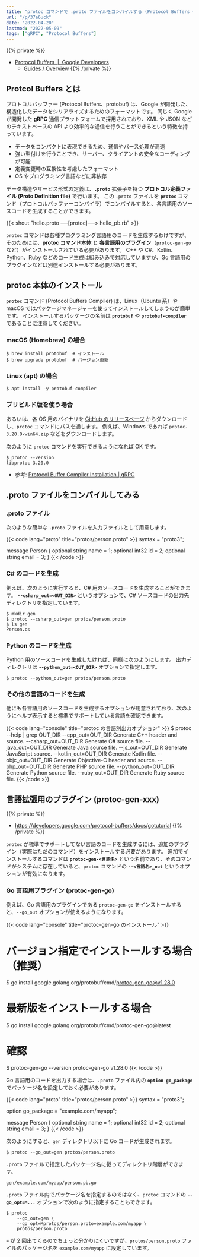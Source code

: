 ```yaml
---
title: "protoc コマンドで .proto ファイルをコンパイルする (Protocol Buffers Compiler)"
url: "/p/37e6uck"
date: "2022-04-20"
lastmod: "2022-05-09"
tags: ["gRPC", "Protocol Buffers"]
---
```


{{% private %}}
- [Protocol Buffers  |  Google Developers](https://developers.google.com/protocol-buffers)
  - [Guides / Overview](https://developers.google.com/protocol-buffers/docs/overview)
{{% /private %}}

Protcol Buffers とは
----

プロトコルバッファー (Protocol Buffers、protobuf) は、Google が開発した、構造化したデータをシリアライズするためのフォーマットです。
同じく Google が開発した __gRPC__ 通信プラットフォームで採用されており、XML や JSON などのテキストベースの API より効率的な通信を行うことができるという特徴を持っています。

- データをコンパクトに表現できるため、通信やパース処理が高速
- 強い型付けを行うことでき、サーバー、クライアントの安全なコーディングが可能
- 定義変更時の互換性を考慮したフォーマット
- OS やプログラミング言語などに非依存

データ構造やサービス形式の定義は、__`.proto`__ 拡張子を持つ __プロトコル定義ファイル (Proto Definition file)__ で行います。
この `.proto` ファイルを __`protoc`__ コマンド（プロトコルバッファーコンパイラ）でコンパイルすると、各言語用のソースコードを生成することができます。

{{< shout "hello.proto ──[protoc]──> hello_pb.rb" >}}

`protoc` コマンドは各種プログラミング言語用のコードを生成するわけですが、そのためには、__protoc コマンド本体__ と __各言語用のプラグイン__（`protoc-gen-go` など）がインストールされている必要があります。
C++ や C#、Kotlin、Python、Ruby などのコード生成は組み込みで対応していますが、Go 言語用のプラグインなどは別途インストールする必要があります。


protoc 本体のインストール
----

__`protoc`__ コマンド (Protocol Buffers Compiler) は、Linux（Ubuntu 系）や macOS ではパッケージマネージャーを使ってインストールしてしまうのが簡単です。
インストールするパッケージの名前は __`protobuf`__ や __`protobuf-compiler`__ であることに注意してください。

### macOS (Homebrew) の場合

```console
$ brew install protobuf  # インストール
$ brew upgrade protobuf  # バージョン更新
```

### Linux (apt) の場合

```console
$ apt install -y protobuf-compiler
```

### プリビルド版を使う場合

あるいは、各 OS 用のバイナリを [GitHub のリリースページ](https://github.com/protocolbuffers/protobuf/releases) からダウンロードし、`protoc` コマンドにパスを通します。
例えば、Windows であれば `protoc-3.20.0-win64.zip` などをダウンロードします。

次のように `protoc` コマンドを実行できるようになれば OK です。

```console
$ protoc --version
libprotoc 3.20.0
```

- 参考: [Protocol Buffer Compiler Installation | gRPC](https://grpc.io/docs/protoc-installation/)


.proto ファイルをコンパイルしてみる
----

### .proto ファイル

次のような簡単な `.proto` ファイルを入力ファイルとして用意します。

{{< code lang="proto" title="protos/person.proto" >}}
syntax = "proto3";

message Person {
  optional string name = 1;
  optional int32 id = 2;
  optional string email = 3;
}
{{< /code >}}

### C# のコードを生成

例えば、次のように実行すると、C# 用のソースコードを生成することができます。
__`--csharp_out=<OUT_DIR>`__ というオプションで、C# ソースコードの出力先ディレクトリを指定しています。

```console
$ mkdir gen
$ protoc --csharp_out=gen protos/person.proto
$ ls gen
Person.cs
```

### Python のコードを生成

Python 用のソースコードを生成したければ、同様に次のようにします。
出力ディレクトリは __`--python_out=<OUT_DIR>`__ オプションで指定します。

```console
$ protoc --python_out=gen protos/person.proto
```

### その他の言語のコードを生成

他にも各言語用のソースコードを生成するオプションが用意されており、次のようにヘルプ表示すると標準でサポートしている言語を確認できます。

{{< code lang="console" title="protoc の言語別出力オプション" >}}
$ protoc --help | grep OUT_DIR
  --cpp_out=OUT_DIR           Generate C++ header and source.
  --csharp_out=OUT_DIR        Generate C# source file.
  --java_out=OUT_DIR          Generate Java source file.
  --js_out=OUT_DIR            Generate JavaScript source.
  --kotlin_out=OUT_DIR        Generate Kotlin file.
  --objc_out=OUT_DIR          Generate Objective-C header and source.
  --php_out=OUT_DIR           Generate PHP source file.
  --python_out=OUT_DIR        Generate Python source file.
  --ruby_out=OUT_DIR          Generate Ruby source file.
{{< /code >}}


言語拡張用のプラグイン (protoc-gen-xxx)
----

{{% private %}}
- https://developers.google.com/protocol-buffers/docs/gotutorial
{{% /private %}}

`protoc` が標準でサポートしてない言語のコードを生成するには、追加のプラグイン（実際はただのコマンド）をインストールする必要があります。
追加でインストールするコマンドは __`protoc-gen-<言語名>`__ という名前であり、そのコマンドがシステムに存在していると、`protoc` コマンドの __`--<言語名>_out`__ というオプションが有効になります。

### Go 言語用プラグイン (protoc-gen-go)

例えば、Go 言語用のプラグインである `protoc-gen-go` をインストールすると、`--go_out` オプションが使えるようになります。

{{< code lang="console" title="protoc-gen-go のインストール" >}}
# バージョン指定でインストールする場合（推奨）
$ go install google.golang.org/protobuf/cmd/protoc-gen-go@v1.28.0

# 最新版をインストールする場合
$ go install google.golang.org/protobuf/cmd/protoc-gen-go@latest

# 確認
$ protoc-gen-go --version
protoc-gen-go v1.28.0
{{< /code >}}

Go 言語用のコードを出力する場合は、`.proto` ファイル内の __`option go_package`__ でパッケージ名を設定しておく必要があります。

{{< code lang="proto" title="protos/person.proto" >}}
syntax = "proto3";

option go_package = "example.com/myapp";

message Person {
  optional string name = 1;
  optional int32 id = 2;
  optional string email = 3;
}
{{< /code >}}

次のようにすると、`gen` ディレクトリ以下に Go コードが生成されます。

```console
$ protoc --go_out=gen protos/person.proto
```

`.proto` ファイルで指定したパッケージ名に従ってディレクトリ階層ができます。

```
gen/example.com/myapp/person.pb.go
```

`.proto` ファイル内でパッケージ名を指定するのではなく、`protoc` コマンドの __`--go_opt=M...`__ オプションで次のように指定することもできます。

```
$ protoc
    --go_out=gen \
    --go_opt=Mprotos/person.proto=example.com/myapp \
    protos/person.proto
```

`=` が 2 回出てくるのでちょっと分かりにくいですが、`protos/person.proto` ファイルのパッケージ名を `example.com/myapp` に設定しています。

